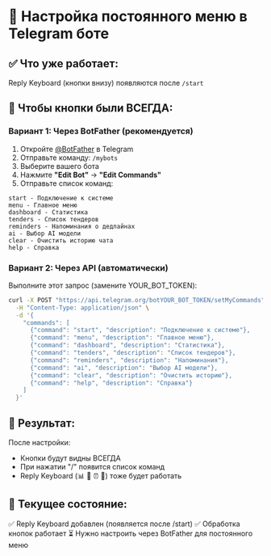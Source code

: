 # 🤖 Настройка постоянного меню в Telegram боте

## ✅ Что уже работает:
Reply Keyboard (кнопки внизу) появляются после `/start`

## 🎯 Чтобы кнопки были ВСЕГДА:

### Вариант 1: Через BotFather (рекомендуется)

1. Откройте [@BotFather](https://t.me/BotFather) в Telegram
2. Отправьте команду: `/mybots`
3. Выберите вашего бота
4. Нажмите **"Edit Bot"** → **"Edit Commands"**
5. Отправьте список команд:

```
start - Подключение к системе
menu - Главное меню
dashboard - Статистика
tenders - Список тендеров
reminders - Напоминания о дедлайнах
ai - Выбор AI модели
clear - Очистить историю чата
help - Справка
```

### Вариант 2: Через API (автоматически)

Выполните этот запрос (замените YOUR_BOT_TOKEN):

```bash
curl -X POST "https://api.telegram.org/botYOUR_BOT_TOKEN/setMyCommands" \
  -H "Content-Type: application/json" \
  -d '{
    "commands": [
      {"command": "start", "description": "Подключение к системе"},
      {"command": "menu", "description": "Главное меню"},
      {"command": "dashboard", "description": "Статистика"},
      {"command": "tenders", "description": "Список тендеров"},
      {"command": "reminders", "description": "Напоминания"},
      {"command": "ai", "description": "Выбор AI модели"},
      {"command": "clear", "description": "Очистить историю"},
      {"command": "help", "description": "Справка"}
    ]
  }'
```

## 📱 Результат:

После настройки:
- Кнопки будут видны ВСЕГДА
- При нажатии "/" появится список команд
- Reply Keyboard (📊 📁 ⏰ 🤖) тоже будет работать

## 🔧 Текущее состояние:

✅ Reply Keyboard добавлен (появляется после /start)
✅ Обработка кнопок работает
⏳ Нужно настроить через BotFather для постоянного меню
